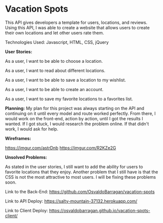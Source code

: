 <h1>Vacation Spots</h1>
<p>This API gives developers a template for users, locations, and reviews. Using this API, I was able to create a website that allows users to create their own locations and let other users rate them.<p>

Technologies Used: Javascript, HTML, CSS, jQuery

<p><b>User Stories:</b></p>
<p>As a user, I want to be able to choose a location.</p>
<p>As a user, I want to read about different locations.</p>
<p>As a user, I want to be able to save a location to my wishlist.</p>
<p>As a user, I want to be able to create an account.<p>
<p>As a user, I want to save my favorite locations to a favorites list.</p>

<b>Planning:</b> My plan for this project was always starting on the API and continuing on it until every model and route worked perfectly. From there, I would work on the front-end, action by action, until I got the results I wanted. If I got stuck, I would research the problem online. If that didn't work, I would ask for help.

<b>Wireframes:</b>

https://imgur.com/astrDnb
https://imgur.com/R2KZe2G

<b>Unsolved Problems:</b>
<p>As stated in the user stories, I still want to add the ability for users to favorite locations that they enjoy. Another problem that I still have is that the CSS is not the most attractive to most users. I will be fixing these problems soon.</p>


Link to the Back-End:
https://github.com/OsvaldoBarragan/vacation-spots

Link to API Deploy:
https://salty-mountain-37132.herokuapp.com/

Link to Client Deploy:
https://osvaldobarragan.github.io/vacation-spots-client/
